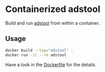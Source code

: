 # Containerized adstool

Build and run [adstool](https://github.com/Beckhoff/ADS/tree/master/AdsTool) from within a container.

## Usage

```sh
docker build --tag="adstool" .
docker run -it --rm adstool
```

Have a look in the [Dockerfile](Dockerfile) for the details.